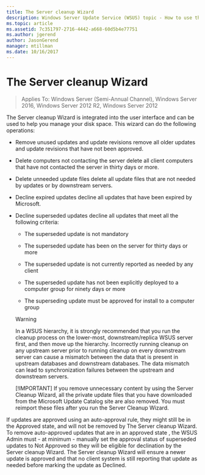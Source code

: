 ```yaml
---
title: The Server cleanup Wizard
description: Windows Server Update Service (WSUS) topic - How to use the Server cleanup Wizard to manage disk space
ms.topic: article
ms.assetid: 7c351797-2716-4442-a668-60d5b4e77751
ms.author: jgerend
author: JasonGerend
manager: mtillman
ms.date: 10/16/2017
---
```

# The Server cleanup Wizard

>Applies To: Windows Server (Semi-Annual Channel), Windows Server 2016, Windows Server 2012 R2, Windows Server 2012

The Server cleanup Wizard is integrated into the user interface and can be used to help you manage your disk space. This wizard can do the following operations:

- Remove unused updates and update revisions remove all older updates and update revisions that have not been approved.

- Delete computers not contacting the server delete all client computers that have not contacted the server in thirty days or more.

- Delete unneeded update files delete all update files that are not needed by updates or by downstream servers.

- Decline expired updates decline all updates that have been expired by Microsoft.

- Decline superseded updates decline all updates that meet all the following criteria:

  -   The superseded update is not mandatory

  -   The superseded update has been on the server for thirty days or more

  -   The superseded update is not currently reported as needed by any client

  -   The superseded update has not been explicitly deployed to a computer group for ninety days or more

  -   The superseding update must be approved for install to a computer group

  > [!WARNING]
  >  In a WSUS hierarchy, it is strongly recommended that you run the cleanup process on the lower-most, downstream/replica WSUS server first, and then move up the hierarchy. Incorrectly running cleanup on any upstream server prior to running cleanup on every downstream server can cause a mismatch between the data that is present in upstream databases and downstream databases. The data mismatch can lead to synchronization failures between the upstream and downstream servers.
  >
  > [!IMPORTANT]
  >  If you remove unnecessary content by using the Server Cleanup Wizard, all the private update files that you have downloaded from the Microsoft Update Catalog site are also removed. You must reimport these files after you run the Server Cleanup Wizard.

If updates are approved using an auto-approval rule, they might still be in the Approved state, and will not be removed by The Server cleanup Wizard. To remove auto-approved updates that are in an approved state , the WSUS Admin must - at minimum - manually set the approval status of superseded updates to Not Approved so they will be eligible for declination by the Server cleanup Wizard. The Server cleanup Wizard will ensure a newer update is approved and that no client system is still reporting that update as needed before marking the update as Declined.




